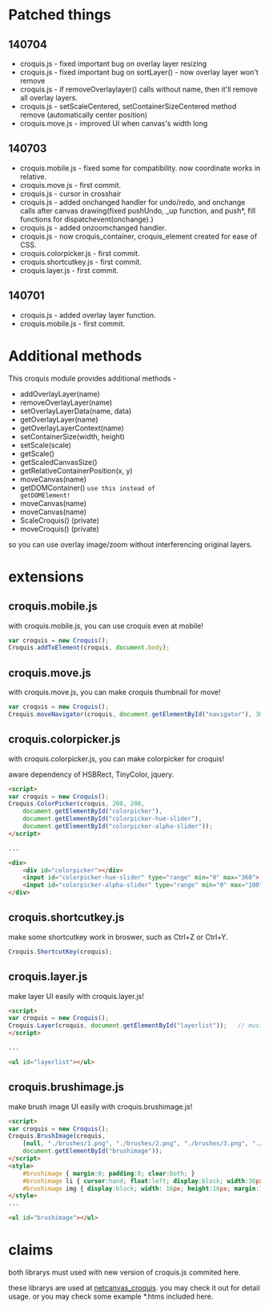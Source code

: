 Patched things
=======================

140704
-----------------------
* croquis.js - fixed important bug on overlay layer resizing
* croquis.js - fixed important bug on sortLayer() - now overlay layer won't remove
* croquis.js - if removeOverlaylayer() calls without name, then it'll remove all overlay layers.
* croquis.js - setScaleCentered, setContainerSizeCentered method remove (automatically center position)
* croquis.move.js - improved UI when canvas's width long

140703
-----------------------

* croquis.mobile.js - fixed some for compatibility. now coordinate works in relative.
* croquis.move.js - first commit.
* croquis.js - cursor in crosshair
* croquis.js - added onchanged handler for undo/redo, and onchange calls after canvas drawing(fixed pushUndo, _up function, and push*, fill functions for dispatchevent(onchange).)
* croquis.js - added onzoomchanged handler.
* croquis.js - now croquis_container, croquis_element created for ease of CSS.
* croquis.colorpicker.js - first commit.
* croquis.shortcutkey.js - first commit.
* croquis.layer.js - first commit.


140701
-----------------------

* croquis.js - added overlay layer function.
* croquis.mobile.js - first commit.


Additional methods
=======================

This croquis module provides additional methods -

* addOverlayLayer(name)
* removeOverlayLayer(name)
* setOverlayLayerData(name, data)
* getOverlayLayer(name)
* getOverlayLayerContext(name)
* setContainerSize(width, height)
* setScale(scale)
* getScale()
* getScaledCanvasSize()
* getRelativeContainerPosition(x, y)
* moveCanvas(name)
* getDOMContainer() <code>use this instead of getDOMElement!</code>
* moveCanvas(name)
* moveCanvas(name)
* ScaleCroquis() (private)
* moveCroquis() (private)

so you can use overlay image/zoom without interferencing original layers.

extensions
=======================

croquis.mobile.js
-----------------------

with croquis.mobile.js, you can use croquis even at mobile!

```javascript
var croquis = new Croquis();
Croquis.addToElement(croquis, document.body);
```

croquis.move.js
-----------------------

with croquis.move.js, you can make croquis thumbnail for move!

```javascript
var croquis = new Croquis();
Croquis.moveNavigator(croquis, document.getElementById("navigator"), 300, 200);
```

croquis.colorpicker.js
-----------------------

with croquis.colorpicker.js, you can make colorpicker for croquis!

aware dependency of HSBRect, TinyColor, jquery.

```html
<script>
var croquis = new Croquis();
Croquis.ColorPicker(croquis, 200, 200,
	document.getElementById("colorpicker"),
	document.getElementById("colorpicker-hue-slider"),
	document.getElementById("colorpicker-alpha-slider"));
</script>

...

<div>
	<div id="colorpicker"></div>
	<input id="colorpicker-hue-slider" type="range" min="0" max="360">
	<input id="colorpicker-alpha-slider" type="range" min="0" max="100" value="100">
</div>
```

croquis.shortcutkey.js
-----------------------

make some shortcutkey work in broswer, such as Ctrl+Z or Ctrl+Y.

```javascript
Croquis.ShortcutKey(croquis);
```

croquis.layer.js
-----------------------

make layer UI easily with croquis.layer.js!

```html
<script>
var croquis = new Croquis();
Croquis.Layer(croquis, document.getElementById("layerlist"));	// must called immediately after croquis created
</script>

...

<ul id="layerlist"></ul>
```

croquis.brushimage.js
-----------------------

make brush image UI easily with croquis.brushimage.js!

```html
<script>
var croquis = new Croquis();
Croquis.BrushImage(croquis,
	[null, "./brushes/1.png", "./brushes/2.png", "./brushes/3.png", "./brushes/4.png", "./brushes/5.png"],
	document.getElementById("brushimage"));
</script>
<style>
	#brushimage { margin:0; padding:0; clear:both; }
	#brushimage li { cursor:hand; float:left; display:block; width:36px; height:36px; border:1px solid #ccc; }
	#brushimage img { display:block; width: 16px; height:16px; margin:10px; }
</style>
...

<ul id="brushimage"></ul>
```

claims
=======================

both librarys must used with new version of croquis.js commited here.

these librarys are used at [netcanvas_croquis](https://github.com/kuna/netcanvas_croquis). you may check it out for detail usage. or you may check some example *.htms included here.